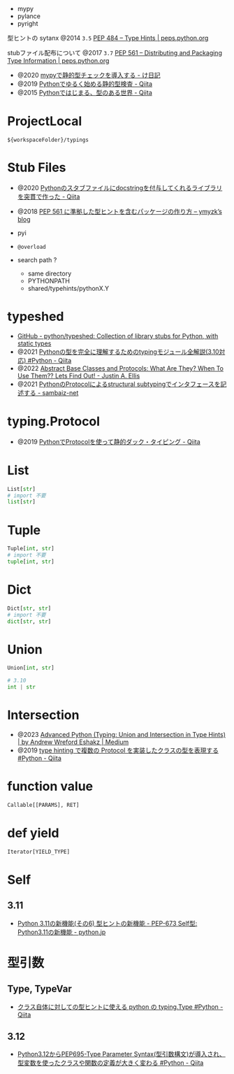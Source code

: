 - mypy
- pylance
- pyright

型ヒントの sytanx
@2014 `3.5` [PEP 484 – Type Hints | peps.python.org](https://peps.python.org/pep-0484/)

stubファイル配布について
@2017 `3.7` [PEP 561 – Distributing and Packaging Type Information | peps.python.org](https://peps.python.org/pep-0561/)

- @2020 [mypyで静的型チェックを導入する - け日記](https://ohke.hateblo.jp/entry/2020/10/03/230000)
- @2019 [Pythonでゆるく始める静的型検査 - Qiita](https://qiita.com/ocknamo/items/6341d0a7757c668782c8)
- @2015 [Pythonではじまる、型のある世界 - Qiita](https://qiita.com/icoxfog417/items/c17eb042f4735b7924a3)

# ProjectLocal

`${workspaceFolder}/typings`

# Stub Files

- @2020 [Pythonのスタブファイルにdocstringを付与してくれるライブラリを突貫で作った - Qiita](https://qiita.com/simonritchie/items/d6657f240b77fbfed103)
- @2018 [PEP 561 に準拠した型ヒントを含むパッケージの作り方 – ymyzk’s blog](https://blog.ymyzk.com/2018/09/creating-packages-using-pep-561/)

- pyi
- `@overload`
- search path ?
  - same directory
  - PYTHONPATH
  - shared/typehints/pythonX.Y

# typeshed

- [GitHub - python/typeshed: Collection of library stubs for Python, with static types](https://github.com/python/typeshed)
- @2021 [Pythonの型を完全に理解するためのtypingモジュール全解説(3.10対応) #Python - Qiita](https://qiita.com/nicco_mirai/items/5591c1c48b1422c324c9)
- @2022 [Abstract Base Classes and Protocols: What Are They? When To Use Them?? Lets Find Out! - Justin A. Ellis](https://jellis18.github.io/post/2022-01-11-abc-vs-protocol/)
- @2021 [PythonのProtocolによるstructural subtypingでインタフェースを記述する - sambaiz-net](https://www.sambaiz.net/article/325/)

# typing.Protocol

- @2019 [PythonでProtocolを使って静的ダック・タイピング - Qiita](https://qiita.com/spicy_laichi/items/29ef79eac29d61fcb503)

# List

```py
List[str]
# import 不要
list[str]
```

# Tuple

```py
Tuple[int, str]
# import 不要
tuple[int, str]
```

# Dict

```py
Dict[str, str]
# import 不要
dict[str, str]
```

# Union

```py
Union[int, str]

# 3.10
int | str
```

# Intersection

- @2023 [Advanced Python (Typing: Union and Intersection in Type Hints) | by Andrew Wreford Eshakz | Medium](https://medium.com/@wrefordmessi/advanced-python-typing-union-and-intersection-in-type-hints-45e7090e2a76)
- @2019 [type hinting で複数の Protocol を実装したクラスの型を表現する #Python - Qiita](https://qiita.com/halhorn/items/5ac350627dd4b47264c9)

# function value

```py
Callable[[PARAMS], RET]
```

# def yield

```py
Iterator[YIELD_TYPE]
```

# Self

## 3.11

- [Python 3.11の新機能(その6) 型ヒントの新機能 - PEP-673 Self型: Python3.11の新機能 - python.jp](https://www.python.jp/news/wnpython311/typing2.html)

# 型引数

## Type, TypeVar

- [クラス自体に対しての型ヒントに使える python の typing.Type #Python - Qiita](https://qiita.com/Showy1/items/b5fe2a39ecae83ab738f)

## 3.12

- [Python3.12からPEP695-Type Parameter Syntax(型引数構文)が導入され、型変数を使ったクラスや関数の定義が大きく変わる #Python - Qiita](https://qiita.com/junkmd/items/1aa7be17401cfebab92d)
